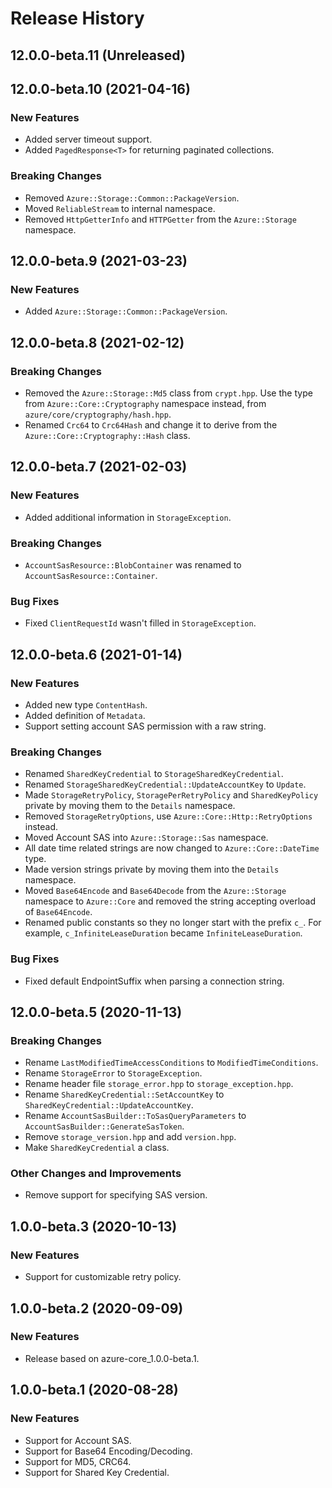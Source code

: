 # Release History

## 12.0.0-beta.11 (Unreleased)


## 12.0.0-beta.10 (2021-04-16)

### New Features

- Added server timeout support.
- Added `PagedResponse<T>` for returning paginated collections.

### Breaking Changes

- Removed `Azure::Storage::Common::PackageVersion`.
- Moved `ReliableStream` to internal namespace.
- Removed `HttpGetterInfo` and `HTTPGetter` from the `Azure::Storage` namespace.

## 12.0.0-beta.9 (2021-03-23)

### New Features

- Added `Azure::Storage::Common::PackageVersion`.

## 12.0.0-beta.8 (2021-02-12)

### Breaking Changes

- Removed the `Azure::Storage::Md5` class from `crypt.hpp`. Use the type from `Azure::Core::Cryptography` namespace instead, from `azure/core/cryptography/hash.hpp`.
- Renamed `Crc64` to `Crc64Hash` and change it to derive from the `Azure::Core::Cryptography::Hash` class.

## 12.0.0-beta.7 (2021-02-03)

### New Features

- Added additional information in `StorageException`.

### Breaking Changes

- `AccountSasResource::BlobContainer` was renamed to `AccountSasResource::Container`.

### Bug Fixes

- Fixed `ClientRequestId` wasn't filled in `StorageException`.

## 12.0.0-beta.6 (2021-01-14)

### New Features

- Added new type `ContentHash`.
- Added definition of `Metadata`.
- Support setting account SAS permission with a raw string.

### Breaking Changes

- Renamed `SharedKeyCredential` to `StorageSharedKeyCredential`.
- Renamed `StorageSharedKeyCredential::UpdateAccountKey` to `Update`.
- Made `StorageRetryPolicy`, `StoragePerRetryPolicy` and `SharedKeyPolicy` private by moving them to the `Details` namespace.
- Removed `StorageRetryOptions`, use `Azure::Core::Http::RetryOptions` instead.
- Moved Account SAS into `Azure::Storage::Sas` namespace.
- All date time related strings are now changed to `Azure::Core::DateTime` type.
- Made version strings private by moving them into the `Details` namespace.
- Moved `Base64Encode` and `Base64Decode` from the `Azure::Storage` namespace to `Azure::Core` and removed the string accepting overload of `Base64Encode`.
- Renamed public constants so they no longer start with the prefix `c_`. For example, `c_InfiniteLeaseDuration` became `InfiniteLeaseDuration`.

### Bug Fixes

- Fixed default EndpointSuffix when parsing a connection string.

## 12.0.0-beta.5 (2020-11-13)

### Breaking Changes

- Rename `LastModifiedTimeAccessConditions` to `ModifiedTimeConditions`.
- Rename `StorageError` to `StorageException`.
- Rename header file `storage_error.hpp` to `storage_exception.hpp`.
- Rename `SharedKeyCredential::SetAccountKey` to `SharedKeyCredential::UpdateAccountKey`.
- Rename `AccountSasBuilder::ToSasQueryParameters` to `AccountSasBuilder::GenerateSasToken`.
- Remove `storage_version.hpp` and add `version.hpp`.
- Make `SharedKeyCredential` a class.

### Other Changes and Improvements

- Remove support for specifying SAS version.

## 1.0.0-beta.3 (2020-10-13)

### New Features

- Support for customizable retry policy.

## 1.0.0-beta.2 (2020-09-09)

### New Features

- Release based on azure-core_1.0.0-beta.1.

## 1.0.0-beta.1 (2020-08-28)

### New Features

- Support for Account SAS.
- Support for Base64 Encoding/Decoding.
- Support for MD5, CRC64.
- Support for Shared Key Credential.
